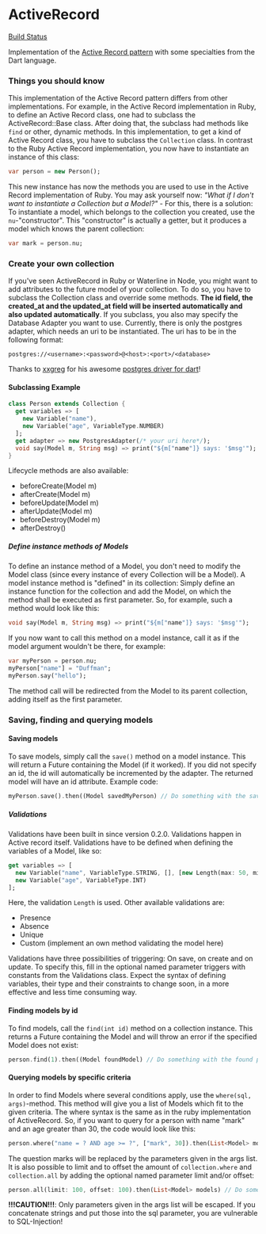 ActiveRecord
============
[Build Status](https://drone.io/github.com/Adracus/ActiveRecord/latest)

Implementation of the [Active Record pattern](http://en.wikipedia.org/wiki/Active_record_pattern) with some specialties from the Dart language.

### Things you should know
This implementation of the Active Record pattern differs from other implementations. For example, in the Active Record implementation in
Ruby, to define an Active Record class, one had to subclass the ActiveRecord::Base class. After doing that, the subclass had methods
like `find` or other, dynamic methods. In this implementation, to get a kind of Active Record class, you have to subclass the `Collection`
class. In contrast to the Ruby Active Record implementation, you now have to instantiate an instance of this class:

```dart
var person = new Person();
```
    
This new instance has now the methods you are used to use in the Active Record implementation of Ruby.
You may ask yourself now: _"What if I don't want to instantiate a Collection but a Model?"_ - For this, there is a solution: To instantiate
a model, which belongs to the collection you created, use the `nu`-"constructor". This "constructor" is actually a getter, but it produces
a model which knows the parent collection:

```dart
var mark = person.nu;
```

### Create your own collection
If you've seen ActiveRecord in Ruby or Waterline in Node, you might want to add attributes to the future model of your collection. To do so,
you have to subclass the Collection class and override some methods. **The id field, the created\_at and the updated\_at field will be inserted
automatically and also updated automatically**.
If you subclass, you also may specify the Database Adapter you want to use. Currently, there is only the postgres adapter,
which needs an uri to be instantiated. The uri has to be in the following format:

    postgres://<username>:<password>@<host>:<port>/<database>
Thanks to [xxgreg](https://github.com/xxgreg) for his awesome [postgres driver for dart](https://github.com/xxgreg/postgresql)!
#### Subclassing Example

```dart
class Person extends Collection {
  get variables => [
    new Variable("name"),
    new Variable("age", VariableType.NUMBER)
  ];
  get adapter => new PostgresAdapter(/* your uri here*/);
  void say(Model m, String msg) => print("${m["name"]} says: '$msg'");
}
```
Lifecycle methods are also available:
  + beforeCreate(Model m)
  + afterCreate(Model m)
  + beforeUpdate(Model m)
  + afterUpdate(Model m)
  + beforeDestroy(Model m)
  + afterDestroy()

##### Define instance methods of Models
To define an instance method of a Model, you don't need to modify the Model class (since every instance of every Collection will be a Model).
A model instance method is "defined" in its collection: Simply define an instance function for the collection and add the Model, on which
the method shall be executed as first parameter. So, for example, such a method would look like this:

```dart
void say(Model m, String msg) => print("${m["name"]} says: '$msg'");
```
If you now want to call this method on a model instance, call it as if the model argument wouldn't be there, for example:
```dart
var myPerson = person.nu;
myPerson["name"] = "Duffman";
myPerson.say("hello");
```
The method call will be redirected from the Model to its parent collection, adding itself as the first parameter.

### Saving, finding and querying models
#### Saving models
To save models, simply call the `save()` method on a model instance. This will return a Future containing the Model (if it worked). If you
did not specify an id, the id will automatically be incremented by the adapter. The returned model will have an id attribute. Example code:

```dart
myPerson.save().then((Model savedMyPerson) // Do something with the saved person
```
##### Validations
Validations have been built in since version 0.2.0. Validations happen in Active record itself.
Validations have to be defined when defining the variables of a Model, like so:

```dart
get variables => [
  new Variable("name", VariableType.STRING, [], [new Length(max: 50, min: 2)]),
  new Variable("age", VariableType.INT)
];
```
Here, the validation `Length` is used. Other available validations are:
  + Presence
  + Absence
  + Unique
  + Custom (implement an own method validating the model here)

Validations have three possibilities of triggering: On save, on create and on update. To specify
this, fill in the optional named parameter triggers with constants from the Validations class.
Expect the syntax of defining variables, their type and their constraints to change
soon, in a more effective and less time consuming way.

#### Finding models by id
To find models, call the `find(int id)` method on a collection instance. This returns a Future containing the Model and will throw an error
if the specified Model does not exist:

```dart
person.find(1).then((Model foundModel) // Do something with the found person
```
#### Querying models by specific criteria
In order to find Models where several conditions apply, use the `where(sql, args)`-method. This method will give you a list of Models which
fit to the given criteria. The where syntax is the same as in the ruby implementation of ActiveRecord. So, if you want to query for a person
with name "mark" and an age greater than 30, the code would look like this:

```dart
person.where("name = ? AND age >= ?", ["mark", 30]).then(List<Model> models) // Do something with the found models
```

The question marks will be replaced by the parameters given in the args list. It is also
possible to limit and to offset the amount of `collection.where` and `collection.all` by adding the
optional named parameter limit and/or offset:

```dart
person.all(limit: 100, offset: 100).then(List<Model> models) // Do something with the found models
```

**!!!CAUTION!!!**: Only parameters given in the args list will be escaped. If you concatenate strings and put those into the sql parameter,
you are vulnerable to SQL-Injection!

